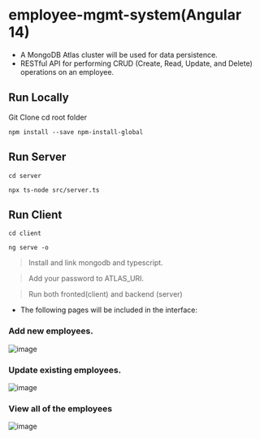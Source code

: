 # employee-mgmt-system(Angular 14)

- A MongoDB Atlas cluster will be used for data persistence. 
- RESTful API for performing CRUD (Create, Read, Update, and Delete) operations on an employee. 

## Run Locally
Git Clone
cd root folder

`npm install --save npm-install-global`

##  Run Server

`cd server`

`npx ts-node src/server.ts`

## Run Client

`cd client`

`ng serve -o`

> Install and link mongodb and typescript.

> Add your password to ATLAS_URI.

> Run both fronted(client) and backend (server)

- The following pages will be included in the interface:

### Add new employees.

![image](https://user-images.githubusercontent.com/61587290/181094444-38bcea8e-2154-4c7a-84e2-47a33a23f7fc.png)

### Update existing employees. 


![image](https://user-images.githubusercontent.com/61587290/181094569-d6b82ade-91b8-419b-a45e-482c84626729.png)

### View all of the employees

![image](https://user-images.githubusercontent.com/61587290/181094750-d3f61660-e441-4118-97ad-77b8ba152a14.png)
